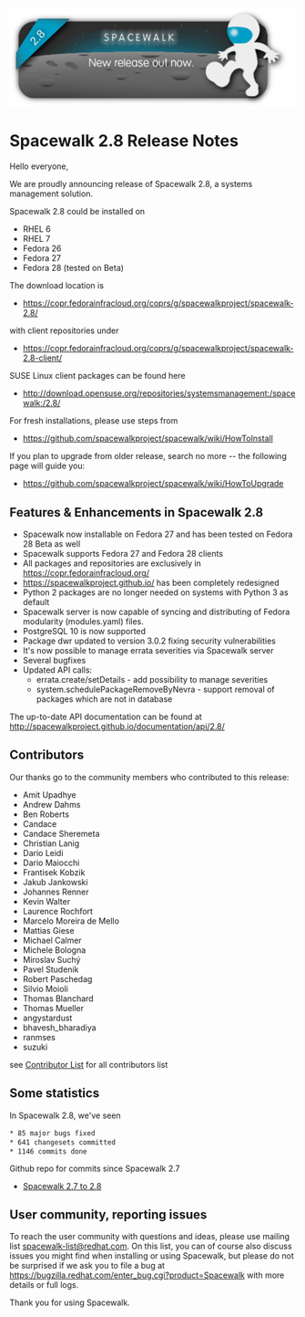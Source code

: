 
![Alt](images/28release_new.png?raw=True)
# __Spacewalk 2.8 Release Notes__



Hello everyone,

We are proudly announcing release of Spacewalk 2.8, a systems management solution.

Spacewalk 2.8 could be installed on
  * RHEL 6
  * RHEL 7
  * Fedora 26
  * Fedora 27
  * Fedora 28 (tested on Beta)
  
The download location is 
  * https://copr.fedorainfracloud.org/coprs/g/spacewalkproject/spacewalk-2.8/

with client repositories under
  * https://copr.fedorainfracloud.org/coprs/g/spacewalkproject/spacewalk-2.8-client/


SUSE Linux client packages can be found here
  * http://download.opensuse.org/repositories/systemsmanagement:/spacewalk:/2.8/


For fresh installations, please use steps from

  * https://github.com/spacewalkproject/spacewalk/wiki/HowToInstall 

If you plan to upgrade from older release, search no more -- the following page will guide you:

  * https://github.com/spacewalkproject/spacewalk/wiki/HowToUpgrade

## Features & Enhancements in Spacewalk 2.8

  * Spacewalk now installable on Fedora 27 and has been tested on Fedora 28 Beta as well
  * Spacewalk supports Fedora 27 and Fedora 28 clients
  * All packages and repositories are exclusively in https://copr.fedorainfracloud.org/
  * https://spacewalkproject.github.io/ has been completely redesigned
  * Python 2 packages are no longer needed on systems with Python 3 as default
  * Spacewalk server is now capable of syncing and distributing of Fedora modularity (modules.yaml) files.
  * PostgreSQL 10 is now supported
  * Package dwr updated to version 3.0.2 fixing security vulnerabilities
  * It's now possible to manage errata severities via Spacewalk server
  * Several bugfixes
  * Updated API calls:
    * errata.create/setDetails - add possibility to manage severities
    * system.schedulePackageRemoveByNevra - support removal of packages which are not in database
  

The up-to-date API documentation can be found at http://spacewalkproject.github.io/documentation/api/2.8/

## Contributors


Our thanks go to the community members who contributed to this release:

* Amit Upadhye
* Andrew Dahms
* Ben Roberts
* Candace
* Candace Sheremeta
* Christian Lanig
* Dario Leidi
* Dario Maiocchi
* Frantisek Kobzik
* Jakub Jankowski
* Johannes Renner
* Kevin Walter
* Laurence Rochfort
* Marcelo Moreira de Mello
* Mattias Giese
* Michael Calmer
* Michele Bologna
* Miroslav Suchý
* Pavel Studenik
* Robert Paschedag
* Silvio Moioli
* Thomas Blanchard
* Thomas Mueller
* angystardust
* bhavesh_bharadiya
* ranmses
* suzuki

see [Contributor List](ContributorList) for all contributors list

## Some statistics

In Spacewalk 2.8, we've seen

    * 85 major bugs fixed
    * 641 changesets committed
    * 1146 commits done

Github repo for commits since Spacewalk 2.7

* [Spacewalk 2.7 to 2.8](https://github.com/spacewalkproject/spacewalk/graphs/contributors?from=2017-08-17&to=2018-04-16&type=c)

## User community, reporting issues



To reach the user community with questions and ideas, please use
mailing list spacewalk-list@redhat.com. On this list, you can of
course also discuss issues you might find when installing or using
Spacewalk, but please do not be surprised if we ask you to file a bug
at https://bugzilla.redhat.com/enter_bug.cgi?product=Spacewalk with more
details or full logs.

Thank you for using Spacewalk.
